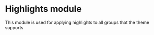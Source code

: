 # Highlights module

This module is used for applying highlights to all groups that the theme supports
